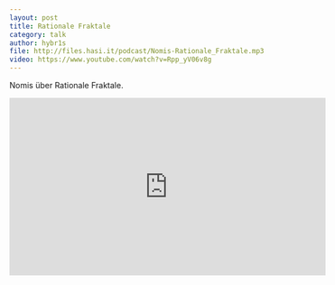 ```yaml
---
layout: post
title: Rationale Fraktale
category: talk
author: hybr1s
file: http://files.hasi.it/podcast/Nomis-Rationale_Fraktale.mp3
video: https://www.youtube.com/watch?v=Rpp_yV06v8g
---
```

Nomis über Rationale Fraktale.  
<!-- break -->

<iframe width="560" height="315" src="http://www.youtube-nocookie.com/embed/Rpp_yV06v8g?html5=1&rel=0" frameborder="0" allowfullscreen></iframe>
